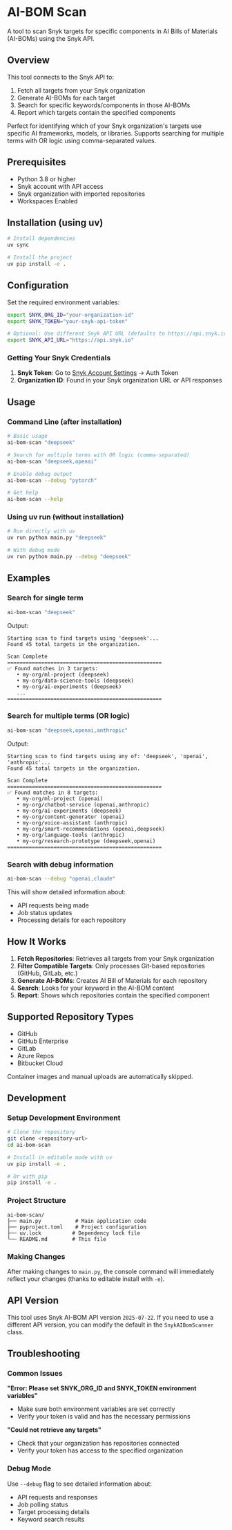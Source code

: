 # AI-BOM Scan

A tool to scan Snyk targets for specific components in AI Bills of Materials (AI-BOMs) using the Snyk API.

## Overview

This tool connects to the Snyk API to:
1. Fetch all targets from your Snyk organization
2. Generate AI-BOMs for each target
3. Search for specific keywords/components in those AI-BOMs
4. Report which targets contain the specified components

Perfect for identifying which of your Snyk organization's targets use specific AI frameworks, models, or libraries. Supports searching for multiple terms with OR logic using comma-separated values.

## Prerequisites

- Python 3.8 or higher
- Snyk account with API access
- Snyk organization with imported repositories
- Workspaces Enabled

## Installation (using uv)

```bash
# Install dependencies
uv sync

# Install the project
uv pip install -e .
```

## Configuration

Set the required environment variables:

```bash
export SNYK_ORG_ID="your-organization-id"
export SNYK_TOKEN="your-snyk-api-token"

# Optional: Use different Snyk API URL (defaults to https://api.snyk.io)
export SNYK_API_URL="https://api.snyk.io"
```

### Getting Your Snyk Credentials

1. **Snyk Token**: Go to [Snyk Account Settings](https://app.snyk.io/account) → Auth Token
2. **Organization ID**: Found in your Snyk organization URL or API responses

## Usage

### Command Line (after installation)

```bash
# Basic usage
ai-bom-scan "deepseek"

# Search for multiple terms with OR logic (comma-separated)
ai-bom-scan "deepseek,openai"

# Enable debug output
ai-bom-scan --debug "pytorch"

# Get help
ai-bom-scan --help
```

### Using uv run (without installation)

```bash
# Run directly with uv
uv run python main.py "deepseek"

# With debug mode
uv run python main.py --debug "deepseek"
```

## Examples

### Search for single term
```bash
ai-bom-scan "deepseek"
```

Output:
```
Starting scan to find targets using 'deepseek'...
Found 45 total targets in the organization.

Scan Complete
==================================================
✅ Found matches in 3 targets:
   • my-org/ml-project (deepseek)
   • my-org/data-science-tools (deepseek)
   • my-org/ai-experiments (deepseek)
   ...
==================================================
```

### Search for multiple terms (OR logic)
```bash
ai-bom-scan "deepseek,openai,anthropic"
```

Output:
```
Starting scan to find targets using any of: 'deepseek', 'openai', 'anthropic'...
Found 45 total targets in the organization.

Scan Complete
==================================================
✅ Found matches in 8 targets:
   • my-org/ml-project (openai)
   • my-org/chatbot-service (openai,anthropic)
   • my-org/ai-experiments (deepseek)
   • my-org/content-generator (openai)
   • my-org/voice-assistant (anthropic)
   • my-org/smart-recommendations (openai,deepseek)
   • my-org/language-tools (anthropic)
   • my-org/research-prototype (deepseek,openai)
==================================================
```

### Search with debug information
```bash
ai-bom-scan --debug "openai,claude"
```

This will show detailed information about:
- API requests being made
- Job status updates
- Processing details for each repository

## How It Works

1. **Fetch Repositories**: Retrieves all targets from your Snyk organization
2. **Filter Compatible Targets**: Only processes Git-based repositories (GitHub, GitLab, etc.)
3. **Generate AI-BOMs**: Creates AI Bill of Materials for each repository
4. **Search**: Looks for your keyword in the AI-BOM content
5. **Report**: Shows which repositories contain the specified component

## Supported Repository Types

- GitHub
- GitHub Enterprise
- GitLab
- Azure Repos
- Bitbucket Cloud

Container images and manual uploads are automatically skipped.

## Development

### Setup Development Environment

```bash
# Clone the repository
git clone <repository-url>
cd ai-bom-scan

# Install in editable mode with uv
uv pip install -e .

# Or with pip
pip install -e .
```

### Project Structure

```
ai-bom-scan/
├── main.py           # Main application code
├── pyproject.toml    # Project configuration
├── uv.lock          # Dependency lock file
└── README.md        # This file
```

### Making Changes

After making changes to `main.py`, the console command will immediately reflect your changes (thanks to editable install with `-e`).

## API Version

This tool uses Snyk AI-BOM API version `2025-07-22`. If you need to use a different API version, you can modify the default in the `SnykAIBomScanner` class.

## Troubleshooting

### Common Issues

**"Error: Please set SNYK_ORG_ID and SNYK_TOKEN environment variables"**
- Make sure both environment variables are set correctly
- Verify your token is valid and has the necessary permissions

**"Could not retrieve any targets"**
- Check that your organization has repositories connected
- Verify your token has access to the specified organization

### Debug Mode

Use `--debug` flag to see detailed information about:
- API requests and responses
- Job polling status
- Target processing details
- Keyword search results

